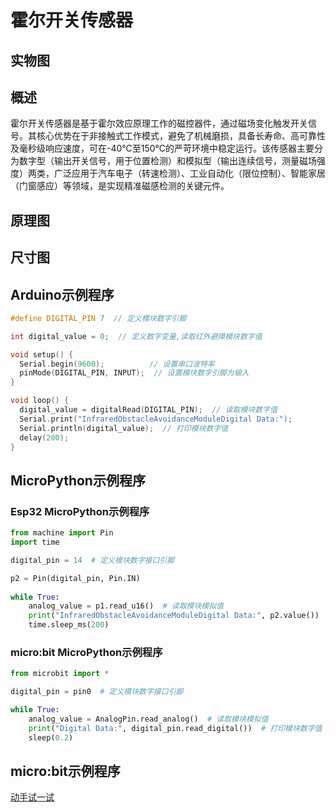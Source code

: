 # 霍尔开关传感器

## 实物图

## 概述

霍尔开关传感器是基于霍尔效应原理工作的磁控器件，通过磁场变化触发开关信号。其核心优势在于非接触式工作模式，避免了机械磨损，具备长寿命、高可靠性及毫秒级响应速度，可在-40℃至150℃的严苛环境中稳定运行。该传感器主要分为数字型（输出开关信号，用于位置检测）和模拟型（输出连续信号，测量磁场强度）两类，广泛应用于汽车电子（转速检测）、工业自动化（限位控制）、智能家居（门窗感应）等领域，是实现精准磁感检测的关键元件。

## 原理图

## 尺寸图

## Arduino示例程序

```c++
#define DIGITAL_PIN 7  // 定义模块数字引脚

int digital_value = 0;  // 定义数字变量,读取红外避障模块数字值

void setup() {
  Serial.begin(9600);          // 设置串口波特率
  pinMode(DIGITAL_PIN, INPUT);  // 设置模块数字引脚为输入
}

void loop() {
  digital_value = digitalRead(DIGITAL_PIN);  // 读取模块数字值
  Serial.print("InfraredObstacleAvoidanceModuleDigital Data:");
  Serial.println(digital_value);  // 打印模块数字值
  delay(200);
}
```

## MicroPython示例程序

### Esp32 MicroPython示例程序

```python
from machine import Pin
import time

digital_pin = 14  # 定义模块数字接口引脚

p2 = Pin(digital_pin, Pin.IN)  
        
while True:
    analog_value = p1.read_u16()  # 读取模块模拟值
    print("InfraredObstacleAvoidanceModuleDigital Data:", p2.value())  # 打印模块数字值
    time.sleep_ms(200)
```

### micro:bit MicroPython示例程序

```python
from microbit import *

digital_pin = pin0  # 定义模块数字接口引脚

while True:
    analog_value = AnalogPin.read_analog()  # 读取模块模拟值
    print("Digital Data:", digital_pin.read_digital())  # 打印模块数字值
    sleep(0.2)
```

## micro:bit示例程序

<a href="https://makecode.microbit.org/S65722-49364-86942-21338" target="_blank">动手试一试</a>
